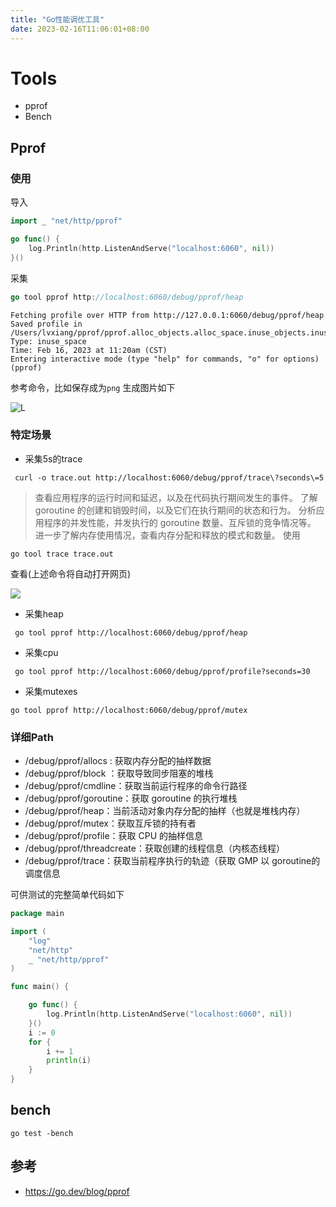 ```yaml
---
title: "Go性能调优工具"
date: 2023-02-16T11:06:01+08:00
---
```


# Tools 
- pprof 
- Bench 

## Pprof 

### 使用

导入
```go
import _ "net/http/pprof"

```

```go
go func() {
	log.Println(http.ListenAndServe("localhost:6060", nil))
}()
```

采集
```go 
go tool pprof http://localhost:6060/debug/pprof/heap
```
``` shell
Fetching profile over HTTP from http://127.0.0.1:6060/debug/pprof/heap
Saved profile in /Users/lvxiang/pprof/pprof.alloc_objects.alloc_space.inuse_objects.inuse_space.004.pb.gz
Type: inuse_space
Time: Feb 16, 2023 at 11:20am (CST)
Entering interactive mode (type "help" for commands, "o" for options)
(pprof)

```

参考命令，比如保存成为`png`  生成图片如下

![L](/atts/profile001.png)


### 特定场景

- 采集5s的trace 
``` shell
 curl -o trace.out http://localhost:6060/debug/pprof/trace\?seconds\=5
```

> 查看应用程序的运行时间和延迟，以及在代码执行期间发生的事件。
了解 goroutine 的创建和销毁时间，以及它们在执行期间的状态和行为。
分析应用程序的并发性能，并发执行的 goroutine 数量、互斥锁的竞争情况等。
进一步了解内存使用情况，查看内存分配和释放的模式和数量。
使用

```shell
go tool trace trace.out
```


查看(上述命令将自动打开网页)

![](/atts/trace.png)

- 采集heap
```
 go tool pprof http://localhost:6060/debug/pprof/heap
```

- 采集cpu
```
 go tool pprof http://localhost:6060/debug/pprof/profile?seconds=30

```
- 采集mutexes
```
go tool pprof http://localhost:6060/debug/pprof/mutex

```
### 详细Path

- /debug/pprof/allocs : 获取内存分配的抽样数据
- /debug/pprof/block ：获取导致同步阻塞的堆栈
- /debug/pprof/cmdline：获取当前运行程序的命令行路径
- /debug/pprof/goroutine：获取 goroutine 的执行堆栈
- /debug/pprof/heap：当前活动对象内存分配的抽样（也就是堆栈内存）
- /debug/pprof/mutex：获取互斥锁的持有者
- /debug/pprof/profile：获取 CPU 的抽样信息
- /debug/pprof/threadcreate：获取创建的线程信息（内核态线程）
- /debug/pprof/trace：获取当前程序执行的轨迹（获取 GMP 以 goroutine的调度信息

可供测试的完整简单代码如下

``` go 
package main

import (
	"log"
	"net/http"
	_ "net/http/pprof"
)

func main() {

	go func() {
		log.Println(http.ListenAndServe("localhost:6060", nil))
	}()
	i := 0
	for {
		i += 1
		println(i)
	}
}

```

## bench 

```
go test -bench
```


## 参考
- https://go.dev/blog/pprof

